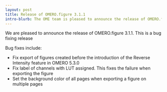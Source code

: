 ```yaml
---
layout: post
title: Release of OMERO.figure 3.1.1
intro-blurb: The OME team is pleased to announce the release of OMERO.figure 3.1.1
---
```

We are pleased to announce the release of OMERO.figure 3.1.1.
This is a bug fixing release

Bug fixes include:

* Fix export of figures created before the introduction of the Reverse Intensity feature in OMERO 5.3.0
* Fix label of channels with LUT assigned. This fixes the failure when exporting the figure
* Set the background color of all pages when exporting a figure on multiple pages

